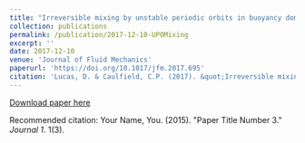 ```yaml
---
title: "Irreversible mixing by unstable periodic orbits in buoyancy dominated stratified turbulence"
collection: publications
permalink: /publication/2017-12-10-UPOMixing
excerpt: ''
date: 2017-12-10
venue: 'Journal of Fluid Mechanics'
paperurl: 'https://doi.org/10.1017/jfm.2017.695'
citation: 'Lucas, D. & Caulfield, C.P. (2017). &quot;Irreversible mixing by unstable periodic orbits in buoyancy dominated stratified turbulence&quot; <i>J. Fluid Mech.</i>. 832 R1'
---
```


[Download paper here](https://www.cambridge.org/core/journals/journal-of-fluid-mechanics/article/abs/irreversible-mixing-by-unstable-periodic-orbits-in-buoyancy-dominated-stratified-turbulence/552160112DD4083A003ADD13E3171574)

Recommended citation: Your Name, You. (2015). "Paper Title Number 3." <i>Journal 1</i>. 1(3).
